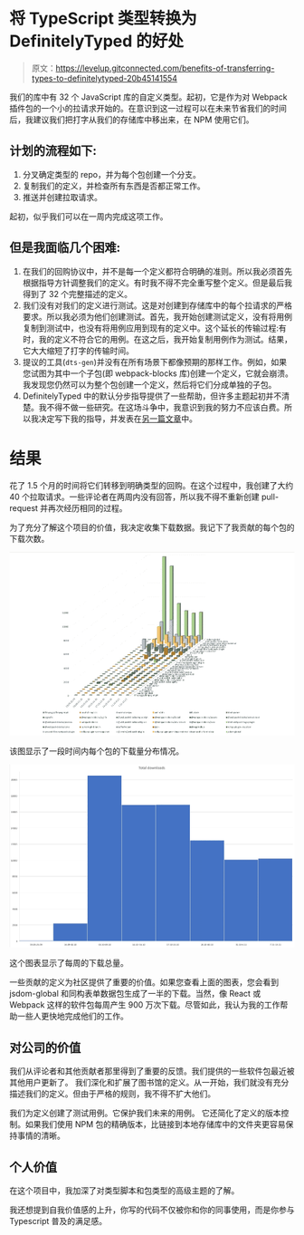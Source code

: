 # 将 TypeScript 类型转换为 DefinitelyTyped 的好处

> 原文：<https://levelup.gitconnected.com/benefits-of-transferring-types-to-definitelytyped-20b45141554>

我们的库中有 32 个 JavaScript 库的自定义类型。起初，它是作为对 Webpack 插件包的一个小的拉请求开始的。在意识到这一过程可以在未来节省我们的时间后，我建议我们把打字从我们的存储库中移出来，在 NPM 使用它们。

## 计划的流程如下:

1.  分叉确定类型的 repo，并为每个包创建一个分支。
2.  复制我们的定义，并检查所有东西是否都正常工作。
3.  推送并创建拉取请求。

起初，似乎我们可以在一周内完成这项工作。

## 但是我面临几个困难:

1.  在我们的回购协议中，并不是每一个定义都符合明确的准则。所以我必须首先根据指导方针调整我们的定义。有时我不得不完全重写整个定义。但是最后我得到了 32 个完整描述的定义。
2.  我们没有对我们的定义进行测试。这是对创建到存储库中的每个拉请求的严格要求。所以我必须为他们创建测试。首先，我开始创建测试定义，没有将用例复制到测试中，也没有将用例应用到现有的定义中。这个延长的传输过程:有时，我的定义不符合它的用例。在这之后，我开始复制用例作为测试。结果，它大大缩短了打字的传输时间。
3.  提议的工具(`dts-gen`)并没有在所有场景下都像预期的那样工作。例如，如果您试图为其中一个子包(即 webpack-blocks 库)创建一个定义，它就会崩溃。我发现您仍然可以为整个包创建一个定义，然后将它们分成单独的子包。
4.  DefinitelyTyped 中的默认分步指导提供了一些帮助，但许多主题起初并不清楚。我不得不做一些研究。在这场斗争中，我意识到我的努力不应该白费。所以我决定写下我的指导，并发表在[另一篇文章](/publishing-typings-to-definitelytyped-d4e0777e40f5?source=friends_link&sk=da081c9b7e83a1d380e88c09e6595af9)中。

# 结果

花了 1.5 个月的时间将它们转移到明确类型的回购。在这个过程中，我创建了大约 40 个拉取请求。一些评论者在两周内没有回答，所以我不得不重新创建 pull-request 并再次经历相同的过程。

为了充分了解这个项目的价值，我决定收集下载数据。我记下了我贡献的每个包的下载次数。

![](img/e0e89ff746938ec72c9cca79032a72e3.png)

该图显示了一段时间内每个包的下载量分布情况。

![](img/4e2f2b3b9ed74d48bf2352e3d6771ec8.png)

这个图表显示了每周的下载总量。

一些贡献的定义为社区提供了重要的价值。如果您查看上面的图表，您会看到 jsdom-global 和同构表单数据包生成了一半的下载。当然，像 React 或 Webpack 这样的软件包每周产生 900 万次下载。尽管如此，我认为我的工作帮助一些人更快地完成他们的工作。

## 对公司的价值

我们从评论者和其他贡献者那里得到了重要的反馈。我们提供的一些软件包最近被其他用户更新了。
我们深化和扩展了图书馆的定义。从一开始，我们就没有充分描述我们的定义。但由于严格的规则，我不得不扩大他们。

我们为定义创建了测试用例。它保护我们未来的用例。
它还简化了定义的版本控制。如果我们使用 NPM 包的精确版本，比链接到本地存储库中的文件夹更容易保持事情的清晰。

## 个人价值

在这个项目中，我加深了对类型脚本和包类型的高级主题的了解。

我还想提到自我价值感的上升，你写的代码不仅被你和你的同事使用，而是你参与 Typescript 普及的满足感。